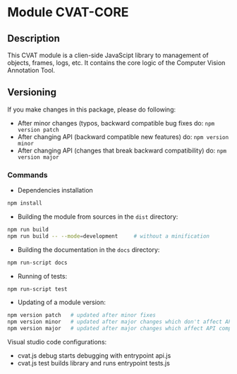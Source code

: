 # Module CVAT-CORE

## Description
This CVAT module is a clien-side JavaScipt library to management of objects, frames, logs, etc.
It contains the core logic of the Computer Vision Annotation Tool.

## Versioning
If you make changes in this package, please do following:

- After minor changes (typos, backward compatible bug fixes do: ``npm version patch``
- After changing API (backward compatible new features) do: ``npm version minor``
- After changing API (changes that break backward compatibility) do: ``npm version major``

### Commands

- Dependencies installation
```bash
npm install
```

- Building the module from sources in the ```dist``` directory:
```bash
npm run build
npm run build -- --mode=development     # without a minification
```

- Building the documentation in the ```docs``` directory:
```bash
npm run-script docs
```

- Running of tests:
```bash
npm run-script test
```

- Updating of a module version:
```bash
npm version patch   # updated after minor fixes
npm version minor   # updated after major changes which don't affect API compatibility with previous versions
npm version major   # updated after major changes which affect API compatibility with previous versions
```

Visual studio code configurations:
- cvat.js debug starts debugging with entrypoint api.js
- cvat.js test builds library and runs entrypoint tests.js
